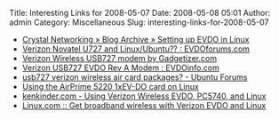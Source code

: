 Title: Interesting Links for 2008-05-07
Date: 2008-05-08 05:01
Author: admin
Category: Miscellaneous
Slug: interesting-links-for-2008-05-07

-   [Crystal Networking » Blog Archive » Setting up EVDO in
    Linux](http://www.crystalnetworking.net/?p=17)
-   [Verizon Novatel U727 and Linux/Ubuntu?? :
    EVDOforums.com](http://www.evdoforums.com/thread7379.html)
-   [Verizon Wireless USB727 modem by
    Gadgetizer.com](http://www.gadgetizer.com/2007/09/28/verizon-wireless-usb727-modem/)
-   [Verizon USB727 EVDO Rev A Modem :
    EVDOinfo.com](http://www.evdoinfo.com/content/view/2114/40/)
-   [usb727 verizon wireless air card packages? - Ubuntu
    Forums](http://ubuntuforums.org/showthread.php?t=650795)
-   [Using the AirPrime 5220 1xEV-DO card on
    Linux](http://www.ka9q.net/5220.html)
-   [kenkinder.com - Using Verizon Wireless EVDO, PC5740, and
    Linux](http://kenkinder.com/evdo-pc5740/)
-   [Linux.com :: Get broadband wireless with Verizon EVDO and
    Linux](http://www.linux.com/feature/52729)

